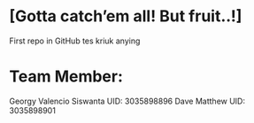 # [Gotta catch’em all! But fruit..!]
First repo in GitHub
tes kriuk anying

# Team Member:
Georgy Valencio Siswanta 	UID: 3035898896
Dave Matthew 		UID: 3035898901
